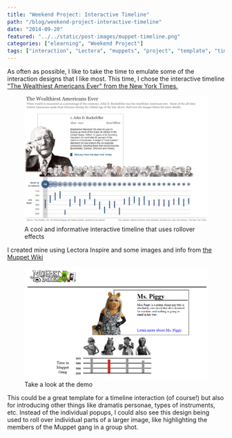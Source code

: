 ```yaml
---
title: "Weekend Project: Interactive Timeline"
path: "/blog/weekend-project-interactive-timeline"
date: "2014-09-20"
featured: "../../static/post-images/muppet-timeline.png"
categories: ["elearning", "Weekend Project"]
tags: ["interaction", "Lectora", "muppets", "project", "template", "timeline"]
---
```


As often as possible, I like to take the time to emulate some of the interaction designs that I like most. This time, I chose the interactive timeline ["The Wealthiest Americans Ever" from the New York Times.](http://www.nytimes.com/ref/business/20070715_GILDED_GRAPHIC.html "The Wealthiest Americans Ever NYT")

<figure>
  <img src="../../static/post-images/wealthies-americans-timeline.png" alt="Wealthiest Americans Ever interactive timeline" />
  <figcaption> A cool and informative interactive timeline that uses rollover effects</figcaption>
</figure>

I created mine using Lectora Inspire and some images and info from [the Muppet Wiki](http://muppet.wikia.com/wiki/Muppet_Wiki "Muppet Wiki")

<figure>
  <a href="http://www.knanthony.com/showcase/muppettime/index.html" target="blank">
    <img src="../../static/post-images/muppet-timeline.png" alt="Muppet timeline" />
  </a>
  <figcaption>Take a look at the demo</figcaption>
</figure>

This could be a great template for a timeline interaction (of course!) but also for introducing other things like dramatis personae, types of instruments, etc. Instead of the individual popups, I could also see this design being used to roll over individual parts of a larger image, like highlighting the members of the Muppet gang in a group shot.
